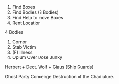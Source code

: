 1. Find Boxes
2. Find Bodies (3 Bodies)
3. Find Help to move Boxes
4. Rent Location

4 Bodies

1. Cornor
2. Stab Victim
3. (F) Illness
4. Opium Over Dose Junky

Herbert + Dect. Wolf + Giaus (Ship Guards)

Ghost Party Conceirge
Destruction of the Chadiulure.